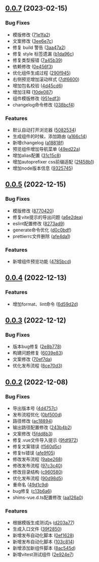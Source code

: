 ## [0.0.7](http://10.10.3.188:9090/castle/components-template/compare/v0.0.5...v0.0.7) (2023-02-15)


### Bug Fixes

* 模版修改 ([71e1fa2](http://10.10.3.188:9090/castle/components-template/commits/71e1fa2be804e6b96070a63431135882b33457f9))
* 文案修改 ([3ee6e7c](http://10.10.3.188:9090/castle/components-template/commits/3ee6e7cf0f54a49f216be60d0c3cb7e2172da833))
* 修复 build 警告 ([3aa47a2](http://10.10.3.188:9090/castle/components-template/commits/3aa47a2ce685e12ce0596453ab239e1f6065b40a))
* 修复 style 标签遗漏 ([b1da96c](http://10.10.3.188:9090/castle/components-template/commits/b1da96cfe813c7e1caa1aba2dbc575cf7a292a8b))
* 修复类型报错 ([7a45b39](http://10.10.3.188:9090/castle/components-template/commits/7a45b39cc5bfd0b4d29dbfe7f26c453e38d04f64))
* 依赖修改 ([0e456f3](http://10.10.3.188:9090/castle/components-template/commits/0e456f391bf4ef807662fdbf5aeb86f70556f2af))
* 优化组件生成过程 ([290f945](http://10.10.3.188:9090/castle/components-template/commits/290f945a9e277694d033f70ba9cc3a871b89c6eb))
* 右侧预览增加滚动样式 ([7df6600](http://10.10.3.188:9090/castle/components-template/commits/7df6600d53133132fbb1a84ca607d8b2d5d8cd0f))
* 增加包名校验 ([4d45cd6](http://10.10.3.188:9090/castle/components-template/commits/4d45cd639d14bd1bf534dbb774a347b1d3b2084e))
* 增加注释 ([10de087](http://10.10.3.188:9090/castle/components-template/commits/10de087897e33550336c5d28b72ea4d5413adb22))
* 组件模版修改 ([951edf3](http://10.10.3.188:9090/castle/components-template/commits/951edf3bf69afc678e2db0dbdfff1472f375d701))
* changelog命令修改 ([038bcf4](http://10.10.3.188:9090/castle/components-template/commits/038bcf4ebdd1bde03b79c063e963bc4761e9f039))


### Features

* 默认自动打开浏览器 ([5082534](http://10.10.3.188:9090/castle/components-template/commits/50825342eeab729100f13cf9149314c50b0d467c))
* 生成组件的时候，添加路由 ([a166c14](http://10.10.3.188:9090/castle/components-template/commits/a166c144bb97ab2d8e2498c1a666fb5df5241829))
* 新增changelog ([a18818f](http://10.10.3.188:9090/castle/components-template/commits/a18818f071a3673c145be433cd8de7f6accfce27))
* 预览组件增加导航菜单 ([49ed22a](http://10.10.3.188:9090/castle/components-template/commits/49ed22af72a451f7ff3c44a20d4367c2f0ce2bcb))
* 增加alias配置 ([31c15c8](http://10.10.3.188:9090/castle/components-template/commits/31c15c844ceebf6a28efbacf70b84c28e83b9bba))
* 增加autoprefixer css前缀适配 ([2f458b1](http://10.10.3.188:9090/castle/components-template/commits/2f458b1875a555f68832131cf05236444310d24e))
* 增加node版本信息 ([9325745](http://10.10.3.188:9090/castle/components-template/commits/93257456d80b6a93a678cc4f2e4d61d38284bdb6))



## [0.0.5](http://10.10.3.188:9090/castle/components-template/compare/v0.0.4...v0.0.5) (2022-12-15)


### Bug Fixes

* 模版修改 ([8770420](http://10.10.3.188:9090/castle/components-template/commits/87704206ce55912a8ed6548a7daba0916ecd2445))
* 修复vite提示的导出问题 ([a6e2dea](http://10.10.3.188:9090/castle/components-template/commits/a6e2dea69b5ee709fc18eb81797406498400d3fd))
* eslint配置修改 ([8273ad9](http://10.10.3.188:9090/castle/components-template/commits/8273ad960e0621ddbb001ede820025b1370dc84f))
* generate命令优化 ([d0c0bdf](http://10.10.3.188:9090/castle/components-template/commits/d0c0bdf322f87c8273b2d1dfbc02de4adadae284))
* prettierrc文件删除 ([afe4da1](http://10.10.3.188:9090/castle/components-template/commits/afe4da16080fcd77ee22f881c0004de3fcc64a86))


### Features

* 新增组件预览功能 ([4785bcd](http://10.10.3.188:9090/castle/components-template/commits/4785bcd6cc23dd26dae5448b93eb86a5a7a0280c))



## [0.0.4](http://10.10.3.188:9090/castle/components-template/compare/v0.0.3...v0.0.4) (2022-12-13)


### Features

* 增加format、lint命令 ([6d59d2d](http://10.10.3.188:9090/castle/components-template/commits/6d59d2d184a5d12eb60a44f6b3905648cb3b4112))



## [0.0.3](http://10.10.3.188:9090/castle/components-template/compare/v0.0.2...v0.0.3) (2022-12-12)


### Bug Fixes

* 版本bug修复 ([2e8b778](http://10.10.3.188:9090/castle/components-template/commits/2e8b778c5cd0f212443d699d334a57a61ec38c76))
* 构建问题修复 ([6039e83](http://10.10.3.188:9090/castle/components-template/commits/6039e8347c43a11b3eecc508daa42e795e8910f9))
* 文案修改 ([70ef7da](http://10.10.3.188:9090/castle/components-template/commits/70ef7daa1260db5bcdfaa3d522ae6e8f040167fe))
* 优化发布流程 ([8ce70d3](http://10.10.3.188:9090/castle/components-template/commits/8ce70d3de81f80e734c32a6dd9ba3e3c9dc9358d))



## [0.0.2](http://10.10.3.188:9090/castle/components-template/compare/9fdf9727daee3aec56710600707637aff9a46f3e...v0.0.2) (2022-12-08)


### Bug Fixes

* 导出版本号 ([4d4757c](http://10.10.3.188:9090/castle/components-template/commits/4d4757c40dba216cdc2383916b96c2d235711b36))
* 发布流程优化 ([0bf500d](http://10.10.3.188:9090/castle/components-template/commits/0bf500ddf55d4a761ebb273d435f46965cc71cd4))
* 路径修改 ([ac18894](http://10.10.3.188:9090/castle/components-template/commits/ac18894bb122a5e3385493e941db4ef33bcaf61b))
* 输出路径配置修改 ([243b4b2](http://10.10.3.188:9090/castle/components-template/commits/243b4b29bbca263d87e0fd019a05abc9a12e0499))
* 文案修改 ([5fdd8b3](http://10.10.3.188:9090/castle/components-template/commits/5fdd8b34910ce2c1537b4e3997469a8605ed9f1c))
* 修复.vue文件导入提示 ([9fdf972](http://10.10.3.188:9090/castle/components-template/commits/9fdf9727daee3aec56710600707637aff9a46f3e))
* 修复文案错误 ([f560d5c](http://10.10.3.188:9090/castle/components-template/commits/f560d5cb416c67c3405b6d08226473dba3a66c33))
* 修复ts错误 ([afe9f05](http://10.10.3.188:9090/castle/components-template/commits/afe9f05585f2c1287dbb18a8fc6212b5428caf16))
* 修改发布流程 ([9abe268](http://10.10.3.188:9090/castle/components-template/commits/9abe2683c4570d7c300a83973ed4fda5f69cf626))
* 修改发布流程 ([97c3c40](http://10.10.3.188:9090/castle/components-template/commits/97c3c40d092f372d07c94c97f8a9ef3e9065a6db))
* 修改目录结构 ([c960580](http://10.10.3.188:9090/castle/components-template/commits/c9605803d225f0d606e0b47129cd53173ae5b5be))
* 优化发布流程 ([90d98d5](http://10.10.3.188:9090/castle/components-template/commits/90d98d5ec2d00c9c9ffd7e05e67b7c4ca2b9e326))
* 重命名 ([49d1c9d](http://10.10.3.188:9090/castle/components-template/commits/49d1c9d96aa4b6fb66c4934d7f809ae97e85fef0))
* bug修复 ([c13b6a6](http://10.10.3.188:9090/castle/components-template/commits/c13b6a65a739db8e1b0486a7af4af53b08446888))
* shims-vue.d.ts配置修改 ([aa126a0](http://10.10.3.188:9090/castle/components-template/commits/aa126a0bf24c5651957197fe7d97f2be644289a9))


### Features

* 根据模版生成测试js ([d203a77](http://10.10.3.188:9090/castle/components-template/commits/d203a77d8214ed03b5b6d818e851061a9dea3e6a))
* 生成入口文件 ([39f2850](http://10.10.3.188:9090/castle/components-template/commits/39f285012f144f678a0b89be08cb699357e2324f))
* 新增发布自动化脚本 ([0ef1628](http://10.10.3.188:9090/castle/components-template/commits/0ef1628b526fa3a0ba9258c11d30fa1acf680f2c))
* 新增发布自动化脚本 ([103c814](http://10.10.3.188:9090/castle/components-template/commits/103c81416e0c43a4d981f87c540b3967d3c92ad4))
* 新增添加新组件脚本 ([8ac545d](http://10.10.3.188:9090/castle/components-template/commits/8ac545d378a93425f1cf08be2c0b714ff371ce9f))
* 新增vitest测试组件 ([2e924e7](http://10.10.3.188:9090/castle/components-template/commits/2e924e7966facdca26b82238f20a690be74915ae))

